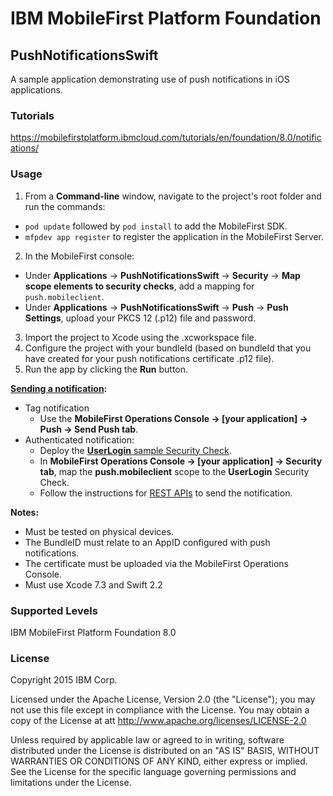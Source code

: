 IBM MobileFirst Platform Foundation
===
## PushNotificationsSwift
A sample application demonstrating use of push notifications in iOS applications.

### Tutorials
https://mobilefirstplatform.ibmcloud.com/tutorials/en/foundation/8.0/notifications/

### Usage

1. From a **Command-line** window, navigate to the project's root folder and run the commands:
  - `pod update` followed by `pod install` to add the MobileFirst SDK.
  - `mfpdev app register` to register the application in the MobileFirst Server.
2. In the MobileFirst console: 
  - Under **Applications** → **PushNotificationsSwift** → **Security** → **Map scope elements to security checks**, add a mapping for `push.mobileclient`.
  - Under **Applications** → **PushNotificationsSwift** → **Push** → **Push Settings**, upload your PKCS 12 (.p12) file and password.
3. Import the project to Xcode using the .xcworkspace file.
4. Configure the project with your bundleId (based on bundleId that you have created for your push notifications certificate .p12 file). 
5. Run the app by clicking the **Run** button.

**[Sending a notification](https://mobilefirstplatform.ibmcloud.com/tutorials/en/foundation/8.0/notifications/sending-push-notifications):**

* Tag notification
    * Use the **MobileFirst Operations Console → [your application] → Push → Send Push tab**.
* Authenticated notification:
    * Deploy the [**UserLogin** sample Security Check](https://mobilefirstplatform.ibmcloud.com/tutorials/en/foundation/8.0/authentication-and-security/user-authentication/security-check).
    * In **MobileFirst Operations Console → [your application] → Security tab**, map the **push.mobileclient** scope to the **UserLogin** Security Check.
    * Follow the instructions for [REST APIs](https://mobilefirstplatform.ibmcloud.com/tutorials/en/foundation/8.0/notifications/sending-push-notifications#rest-apis) to send the notification.

**Notes:**

* Must be tested on physical devices.
* The BundleID must relate to an AppID configured with push notifications.
* The certificate must be uploaded via the MobileFirst Operations Console.
* Must use Xcode 7.3 and Swift 2.2

### Supported Levels
IBM MobileFirst Platform Foundation 8.0

### License
Copyright 2015 IBM Corp.

Licensed under the Apache License, Version 2.0 (the "License");
you may not use this file except in compliance with the License.
You may obtain a copy of the License at
att
http://www.apache.org/licenses/LICENSE-2.0

Unless required by applicable law or agreed to in writing, software
distributed under the License is distributed on an "AS IS" BASIS,
WITHOUT WARRANTIES OR CONDITIONS OF ANY KIND, either express or implied.
See the License for the specific language governing permissions and
limitations under the License.
